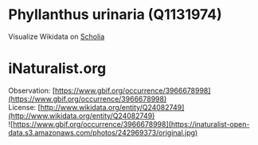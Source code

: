 
Phyllanthus urinaria (Q1131974)
===============================
  
Visualize Wikidata on [Scholia](https://scholia.toolforge.org/taxon/Q1131974)
# iNaturalist.org
  
Observation: [https://www.gbif.org/occurrence/3966678998](https://www.gbif.org/occurrence/3966678998)  
License: [http://www.wikidata.org/entity/Q24082749](http://www.wikidata.org/entity/Q24082749)  
![https://www.gbif.org/occurrence/3966678998](https://inaturalist-open-data.s3.amazonaws.com/photos/242969373/original.jpg)